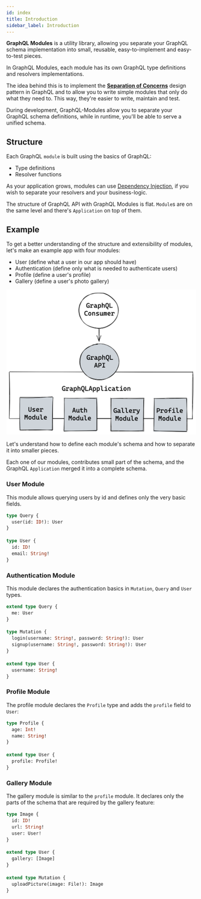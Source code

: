 ```yaml
---
id: index
title: Introduction
sidebar_label: Introduction
---
```


**GraphQL Modules** is a utility library, allowing you separate your GraphQL schema implementation into small, reusable, easy-to-implement and easy-to-test pieces.

In GraphQL Modules, each module has its own GraphQL type definitions and resolvers implementations.

The idea behind this is to implement the **[Separation of Concerns](https://deviq.com/separation-of-concerns/)** design pattern in GraphQL and to allow you to write simple modules that only do what they need to. This way, they're easier to write, maintain and test.

During development, GraphQL-Modules allow you to separate your GraphQL schema definitions, while in runtime, you'll be able to serve a unified schema.

## Structure

Each GraphQL `module` is built using the basics of GraphQL:

- Type definitions
- Resolver functions

As your application grows, modules can use [Dependency Injection](./di/introduction), if you wish to separate your resolvers and your business-logic.

The structure of GraphQL API with GraphQL Modules is flat. `Module`s are on the same level and there's `Application` on top of them.

## Example

To get a better understanding of the structure and extensibility of modules, let's make an example app with four modules:

- User (define what a user in our app should have)
- Authentication (define only what is needed to authenticate users)
- Profile (define a user's profile)
- Gallery (define a user's photo gallery)

![example](/img/example.png)

Let's understand how to define each module's schema and how to separate it into smaller pieces.

Each one of our modules, contributes small part of the schema, and the GraphQL `Application` merged it into a complete schema.

### User Module

This module allows querying users by id and defines only the very basic fields.

```graphql
type Query {
  user(id: ID!): User
}

type User {
  id: ID!
  email: String!
}
```

### Authentication Module

This module declares the authentication basics in `Mutation`, `Query` and `User` types.

```graphql
extend type Query {
  me: User
}

type Mutation {
  login(username: String!, password: String!): User
  signup(username: String!, password: String!): User
}

extend type User {
  username: String!
}
```

### Profile Module

The profile module declares the `Profile` type and adds the `profile` field to `User`:

```graphql
type Profile {
  age: Int!
  name: String!
}

extend type User {
  profile: Profile!
}
```

### Gallery Module

The gallery module is similar to the `profile` module. It declares only the parts of the schema that are required by the gallery feature:

```graphql
type Image {
  id: ID!
  url: String!
  user: User!
}

extend type User {
  gallery: [Image]
}

extend type Mutation {
  uploadPicture(image: File!): Image
}
```

